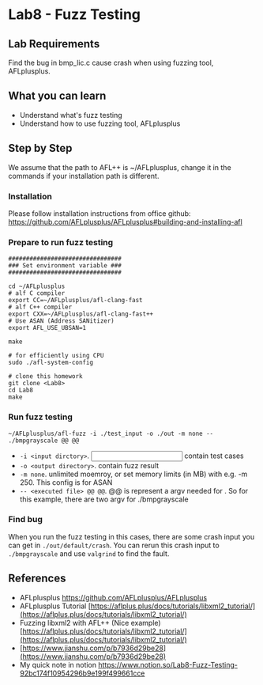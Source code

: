 # Lab8 - Fuzz Testing

## Lab Requirements
Find the bug in bmp_lic.c cause crash when using fuzzing tool, AFLplusplus.

## What you can learn
- Understand what's fuzz testing
- Understand how to use fuzzing tool, AFLplusplus

## Step by Step 
We assume that the path to AFL++ is ~/AFLplusplus, change it in the commands if your installation path is different.
### Installation
Please follow installation instructions from office github: https://github.com/AFLplusplus/AFLplusplus#building-and-installing-afl

### Prepare to run fuzz testing
```bash=
################################
### Set environment variable ###
################################

cd ~/AFLplusplus
# alf C compiler
export CC=~/AFLplusplus/afl-clang-fast 
# alf C++ compiler
export CXX=~/AFLplusplus/afl-clang-fast++
# Use ASAN (Address SANitizer)
export AFL_USE_UBSAN=1 

make

# for efficiently using CPU
sudo ./afl-system-config 

# clone this homework
git clone <Lab8> 
cd Lab8
make
```
### Run fuzz testing
```bash=
~/AFLplusplus/afl-fuzz -i ./test_input -o ./out -m none -- ./bmpgrayscale @@ @@
```
- `-i <input dirctory>`. <input directory> contain test cases
- `-o <output directory>`. <output directory> contain fuzz result
- `-m none`. unlimited moemroy, or set memory limits (in MB) with e.g. -m 250. This config is for ASAN
- `-- <executed file> @@ @@`. @@ is represent a argv needed for <executed file>. So for this example, there are two argv for ./bmpgrayscale

### Find bug
When you run the fuzz testing in this cases, there are some crash input you can get in `./out/default/crash`. You can rerun this crash input to `./bmpgrayscale` and use `valgrind` to find the fault.

###
## References
- AFLplusplus
https://github.com/AFLplusplus/AFLplusplus
- AFLplusplus Tutorial
[https://aflplus.plus/docs/tutorials/libxml2_tutorial/](https://aflplus.plus/docs/tutorials/libxml2_tutorial/)
- Fuzzing libxml2 with AFL++ (Nice example)
    [https://aflplus.plus/docs/tutorials/libxml2_tutorial/](https://aflplus.plus/docs/tutorials/libxml2_tutorial/)
- [https://www.jianshu.com/p/b7936d29be28](https://www.jianshu.com/p/b7936d29be28)
- My quick note in notion
https://www.notion.so/Lab8-Fuzz-Testing-92bc174f10954296b9e199f499661cce